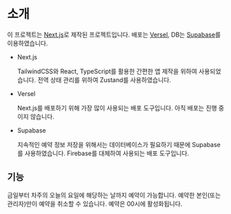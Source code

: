 # 소개

이 프로젝트는 [Next.js](https://nextjs.org)로 제작된 프로젝트입니다. 배포는 [Versel](https://vercel.com), DB는 [Supabase](https://supabase.com/)를 이용하였습니다.

- Next.js
    
    TailwindCSS와 React, TypeScript를 활용한 간편한 앱 제작을 위하여 사용되었습니다.
    전역 상태 관리를 위하여 Zustand를 사용하였습니다.

- Versel

    Next.js를 배포하기 위해 가장 많이 사용되는 배포 도구입니다.
    아직 배포는 진행 중이지 않습니다.
    
- Supabase

    지속적인 예약 정보 저장을 위해서는 데이터베이스가 필요하기 때문에 Supabase를 사용하였습니다. Firebase를 대체하여 사용되는 배포 도구입니다.

## 기능

금일부터 차주의 오늘의 요일에 해당하는 날까지 예약이 가능합니다. 예약한 본인(또는 관리자)만이 예약을 취소할 수 있습니다. 예약은 00시에 활성화됩니다. 

